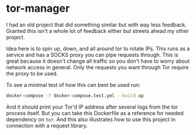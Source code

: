 # tor-manager

I had an old project that did something similar but with way less feedback. Granted this isn't a whole lot of feedback either but streets ahead my other project.

Idea here is to spin up, down, and all around tor to rotate IPs. This runs as a service and has a SOCKS proxy you can pipe requests through. This is great because it doesn't change all traffic so you don't have to worry about network access in general. Only the requests you want through Tor require the proxy to be used.

To see a minimal test of how this can best be used run:
```bash
docker-compose -f docker-compose.test.yml --build up
```

And it should print your Tor'd IP address after several logs from the tor process itself. But you can take this Dockerfile as a reference for needed dependency on `tor`. And this also illustrates how to use this project in connection with a request library.

